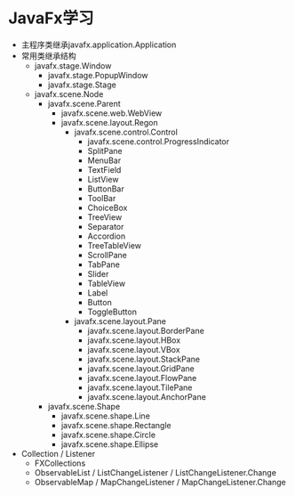 # JavaFx学习
- 主程序类继承javafx.application.Application
- 常用类继承结构
    - javafx.stage.Window
        - javafx.stage.PopupWindow
        - javafx.stage.Stage
    - javafx.scene.Node
        - javafx.scene.Parent
            - javafx.scene.web.WebView
            - javafx.scene.layout.Regon
                - javafx.scene.control.Control
                    - javafx.scene.control.ProgressIndicator
                    - SplitPane
                    - MenuBar
                    - TextField
                    - ListView
                    - ButtonBar
                    - ToolBar
                    - ChoiceBox
                    - TreeView
                    - Separator
                    - Accordion
                    - TreeTableView
                    - ScrollPane
                    - TabPane
                    - Slider
                    - TableView
                    - Label
                    - Button
                    - ToggleButton
                - javafx.scene.layout.Pane
                    - javafx.scene.layout.BorderPane
                    - javafx.scene.layout.HBox
                    - javafx.scene.layout.VBox
                    - javafx.scene.layout.StackPane
                    - javafx.scene.layout.GridPane
                    - javafx.scene.layout.FlowPane
                    - javafx.scene.layout.TilePane
                    - javafx.scene.layout.AnchorPane
        - javafx.scene.Shape
            - javafx.scene.shape.Line
            - javafx.scene.shape.Rectangle
            - javafx.scene.shape.Circle
            - javafx.scene.shape.Ellipse
- Collection / Listener
    - FXCollections
    - ObservableList / ListChangeListener / ListChangeListener.Change
    - ObservableMap / MapChangeListener / MapChangeListener.Change


